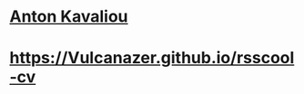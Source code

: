 # [Anton Kavaliou](https://Vulcanazer.github.io/rsscool-cv/CV.md)
# https://Vulcanazer.github.io/rsscool-cv
